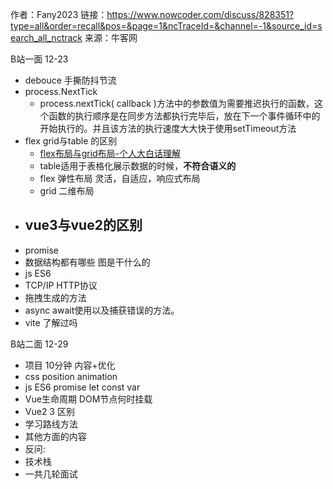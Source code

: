 作者：Fany2023
链接：https://www.nowcoder.com/discuss/828351?type=all&order=recall&pos=&page=1&ncTraceId=&channel=-1&source_id=search_all_nctrack
来源：牛客网



B站一面 12-23

- debouce 手撕防抖节流 
- process.NextTick 
  - process.nextTick( callback )方法中的参数值为需要推迟执行的函数，这个函数的执行顺序是在同步方法都执行完毕后，放在下一个事件循环中的开始执行的。并且该方法的执行速度大大快于使用setTimeout方法
- flex grid与table 的区别 
  - [flex布局与grid布局-个人大白话理解](https://blog.csdn.net/yishuihan_11/article/details/88916744?ops_request_misc=&request_id=&biz_id=102&utm_term=flex%20grid%E4%B8%8Etable%20%E7%9A%84%E5%8C%BA%E5%88%AB%20&utm_medium=distribute.pc_search_result.none-task-blog-2~all~sobaiduweb~default-2-88916744.pc_search_result_control_group&spm=1018.2226.3001.4187)
  - table适用于表格化展示数据的时候，**不符合语义的**
  - flex 弹性布局 灵活，自适应，响应式布局
  - grid 二维布局
- vue3与vue2的区别 
  - 
- promise 
- 数据结构都有哪些 图是干什么的 
- js ES6 
- TCP/IP HTTP协议 
- 拖拽生成的方法 
- async await使用以及捕获错误的方法。 
- vite 了解过吗 

B站二面 12-29

- 项目 10分钟 内容+优化 
- css position animation 
- js ES6 promise let const var 
- Vue生命周期 DOM节点何时挂载 
- Vue2 3 区别 
- 学习路线方法 
- 其他方面的内容 
- 反问: 
- 技术栈 
- 一共几轮面试